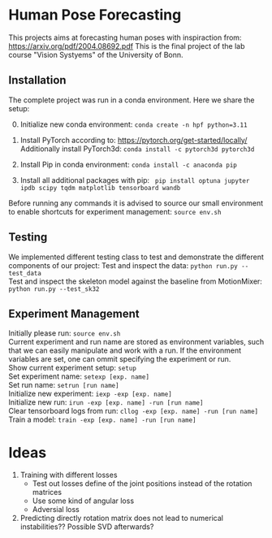 # Human Pose Forecasting
This projects aims at forecasting human poses with inspiraction from: https://arxiv.org/pdf/2004.08692.pdf
This is the final project of the lab course "Vision Systyems" of the University of Bonn.

## Installation
The complete project was run in a conda environment. Here we share the setup:

0. Initialize new conda environment: `conda create -n hpf python=3.11 `
1. Install PyTorch according to: https://pytorch.org/get-started/locally/ <br/>
    Additionally install PyTorch3d: `conda install -c pytorch3d pytorch3d`

2. Install Pip in conda environment: `conda install -c anaconda pip`
3. Install all additional packages with pip:
``` pip install optuna jupyter ipdb scipy tqdm matplotlib tensorboard wandb```

Before running any commands it is advised to source our small environment to enable shortcuts for experiment management: `source env.sh`

## Testing
We implemented different testing class to test and demonstrate the different components of our project:
Test and inspect the data: `python run.py --test_data` <br/>
Test and inspect the skeleton model against the baseline from MotionMixer: `python run.py --test_sk32` <br/>

## Experiment Management
Initially please run: `source env.sh` <br/>
Current experiment and run name are stored as environment variables, such that we can easily manipulate and work with a run. 
If the environment variables are set, one can ommit specifying the experiment or run. <br/>
Show current experiment setup: `setup` <br/>
Set experiment name: `setexp [exp. name]` <br/>
Set run name: `setrun [run name]` <br/>
Initialize new experiment: `iexp -exp [exp. name]` <br/>
Initialize new run: `irun -exp [exp. name] -run [run name]` <br/>
Clear tensorboard logs from run: `cllog -exp [exp. name] -run [run name]` <br/>
Train a model: `train -exp [exp. name] -run [run name]` <br/>

# Ideas
1. Training with different losses
    * Test out losses define of the joint positions instead of the rotation matrices
    * Use some kind of angular loss
    * Adversial loss
2. Predicting directly rotation matrix does not lead to numerical instabilities?? Possible SVD afterwards?